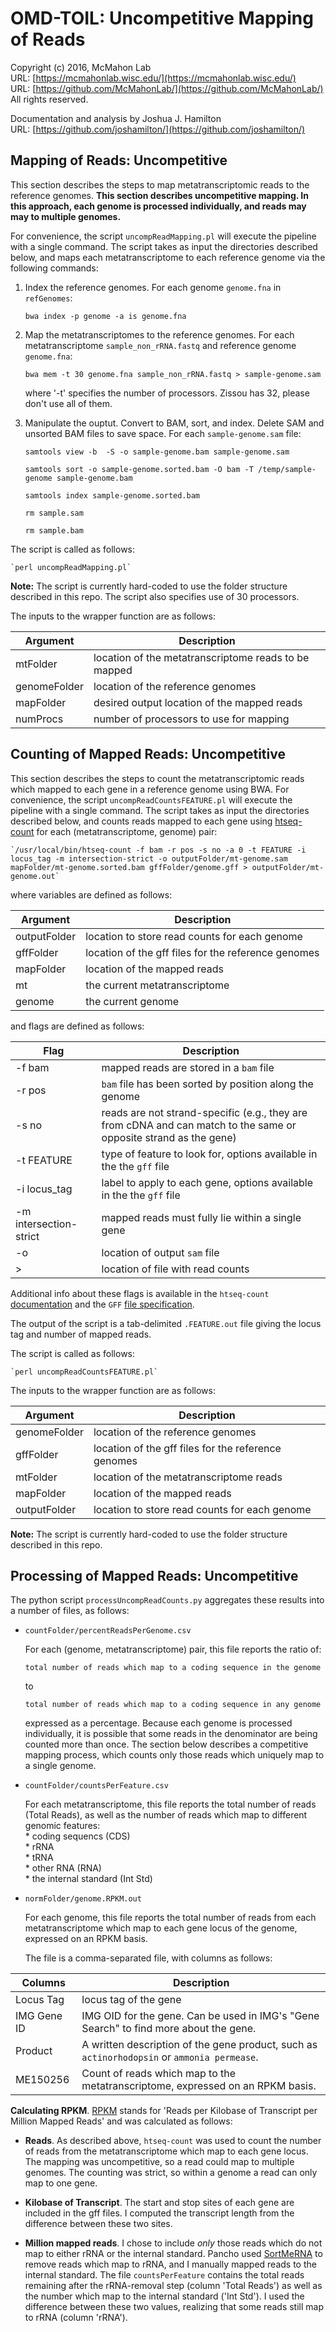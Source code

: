 OMD-TOIL: Uncompetitive Mapping of Reads
===
Copyright (c) 2016, McMahon Lab  
URL: [https://mcmahonlab.wisc.edu/](https://mcmahonlab.wisc.edu/)  
URL: [https://github.com/McMahonLab/](https://github.com/McMahonLab/)  
All rights reserved.

Documentation and analysis by Joshua J. Hamilton  
URL: [https://github.com/joshamilton/](https://github.com/joshamilton/)  

Mapping of Reads: Uncompetitive
--
This section describes the steps to map metatranscriptomic reads to the reference genomes. __This section describes uncompetitive mapping. In this approach, each genome is processed individually, and reads may may to multiple genomes.__

For convenience, the script `uncompReadMapping.pl` will execute the pipeline with a single command. The script takes as input the directories described below, and maps each metatranscriptome to each reference genome via the following commands:

1. Index the reference genomes. For each genome `genome.fna` in `refGenomes`:

    `bwa index -p genome -a is genome.fna`

2. Map the metatranscriptomes to the reference genomes. For each metatranscriptome `sample_non_rRNA.fastq` and reference genome `genome.fna`:

    `bwa mem -t 30 genome.fna sample_non_rRNA.fastq > sample-genome.sam`

    where '-t' specifies the number of processors. Zissou has 32, please don't use all of them.

3. Manipulate the ouptut. Convert to BAM, sort, and index. Delete SAM and unsorted BAM files to save space. For each `sample-genome.sam` file:

    `samtools view -b  -S -o sample-genome.bam sample-genome.sam`

    `samtools sort -o sample-genome.sorted.bam -O bam -T /temp/sample-genome sample-genome.bam`

    `samtools index sample-genome.sorted.bam`

    `rm sample.sam`

    `rm sample.bam`

The script is called as follows:

    `perl uncompReadMapping.pl`

__Note:__ The script is currently hard-coded to use the folder structure described in this repo. The script also specifies use of 30 processors.

The inputs to the wrapper function are as follows:

| Argument | Description  |
|---|---|
| mtFolder | location of the metatranscriptome reads to be mapped |
| genomeFolder | location of the reference genomes |
| mapFolder | desired output location of the mapped reads |
| numProcs | number of processors to use for mapping |

Counting of Mapped Reads: Uncompetitive
--

This section describes the steps to count the metatranscriptomic reads which mapped to each gene in a reference genome using BWA. For convenience, the script `uncompReadCountsFEATURE.pl` will execute the pipeline with a single command. The script takes as input the directories described below, and counts reads mapped to each gene using [htseq-count](http://www-huber.embl.de/HTSeq/doc/count.html#count) for each (metatranscriptome, genome) pair:

    `/usr/local/bin/htseq-count -f bam -r pos -s no -a 0 -t FEATURE -i locus_tag -m intersection-strict -o outputFolder/mt-genome.sam mapFolder/mt-genome.sorted.bam gffFolder/genome.gff > outputFolder/mt-genome.out`

where variables are defined as follows:

| Argument | Description  |
|---|---|
| outputFolder | location to store read counts for each genome |
| gffFolder | location of the gff files for the reference genomes |
| mapFolder | location of the mapped reads |
| mt | the current metatranscriptome|
| genome | the current genome |

and flags are defined as follows:

| Flag | Description  |
|---|---|
| -f bam | mapped reads are stored in a `bam` file |
| -r pos | `bam` file has been sorted by position along the genome |
| -s no | reads are not strand-specific (e.g., they are from cDNA and can match to the same or opposite strand as the gene) |
| -t FEATURE | type of feature to look for, options available in the the `gff` file |
| -i locus_tag | label to apply to each gene, options available in the the `gff` file |
| -m intersection-strict | mapped reads must fully lie within a single gene |
| -o | location of output `sam` file|
| > | location of file with read counts |

Additional info about these flags is available in the `htseq-count` [documentation](http://www-huber.embl.de/HTSeq/doc/count.html#count) and the `GFF` [file specification](http://gmod.org/wiki/GFF2).

The output of the script is a tab-delimited `.FEATURE.out` file giving the locus tag and number of mapped reads.

The script is called as follows:

    `perl uncompReadCountsFEATURE.pl`

The inputs to the wrapper function are as follows:

| Argument | Description  |
|---|---|
| genomeFolder | location of the reference genomes |
| gffFolder | location of the gff files for the reference genomes |
| mtFolder | location of the metatranscriptome reads |
| mapFolder | location of the mapped reads |
| outputFolder | location to store read counts for each genome |

__Note:__ The script is currently hard-coded to use the folder structure described in this repo.

Processing of Mapped Reads: Uncompetitive
--

The python script `processUncompReadCounts.py` aggregates these results into a number of files, as follows:

* `countFolder/percentReadsPerGenome.csv`

    For each (genome, metatranscriptome) pair, this file reports the ratio of:

    `total number of reads which map to a coding sequence in the genome`

    to

    `total number of reads which map to a coding sequence in any genome`

    expressed as a percentage. Because each genome is processed individually, it is possible that some reads in the denominator are being counted more than once. The section below describes a competitive mapping process, which counts only those reads which uniquely map to a single genome.

* `countFolder/countsPerFeature.csv`

    For each metatranscriptome, this file reports the total number of reads (Total Reads), as well as the number of reads which map to different genomic features:  
      * coding sequencs (CDS)  
      * rRNA  
      * tRNA  
      * other RNA (RNA)  
      * the internal standard (Int Std)

* `normFolder/genome.RPKM.out`

    For each genome, this file reports the total number of reads from each metatranscriptome which map to each gene locus of the genome, expressed on an RPKM basis.

    The file is a comma-separated file, with columns as follows:

| Columns | Description  |
|---|---|
| Locus Tag | locus tag of the gene |
| IMG Gene ID | IMG OID for the gene. Can be used in IMG's "Gene Search" to find more about the gene. |
| Product | A written description of the gene product, such as `actinorhodopsin` or `ammonia permease`. |
| ME150256 | Count of reads which map to the metatranscriptome, expressed on an RPKM basis. |

  __Calculating RPKM__. [RPKM](http://www.nature.com/nmeth/journal/v5/n7/abs/nmeth.1226.html) stands for 'Reads per Kilobase of Transcript per Million Mapped Reads' and was calculated as follows:

  * __Reads__. As described above, `htseq-count` was used to count the number of reads from the metatranscriptome which map to each gene locus. The mapping was uncompetitive, so a read could map to multiple genomes. The counting was strict, so within a genome a read can only map to one gene.

  * __Kilobase of Transcript__. The start and stop sites of each gene are included in the gff files. I computed the transcript length from the difference between these two sites.

  * __Million mapped reads__. I chose to include _only_ those reads which do not map to either rRNA or the internal standard. Pancho used [SortMeRNA](http://bioinfo.lifl.fr/RNA/sortmerna/) to remove reads which map to rRNA, and I manually mapped reads to the internal standard. The file `countsPerFeature` contains the total reads remaining after the rRNA-removal step (column 'Total Reads') as well as the number which map to the internal standard ('Int Std'). I used the difference between these two values, realizing that some reads still map to rRNA (column 'rRNA').
